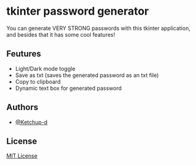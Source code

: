 # tkinter password generator
You can generate VERY STRONG passwords with this tkinter application, and besides that it has some cool features!

## Feutures
- Light/Dark mode toggle
- Save as txt (saves the generated password as an txt file)
- Copy to clipboard
- Dynamic text box for generated password

## Authors
- [@Ketchup-d](https://github.com/Ketchup-d)

## License
[MIT License](LICENSE)
